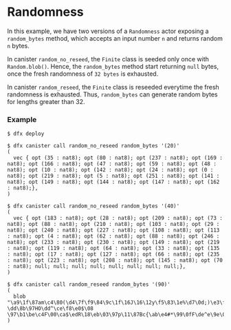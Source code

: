 # Randomness

In this example, we have two versions of a ```Randomness``` actor exposing a ```random_bytes``` method, which accepts an input number ```n``` and returns random ```n``` bytes. 

In canister ```random_no_reseed```, the ```Finite``` class is seeded only once with ```Random.blob()```. Hence, the ```random_bytes``` method start returning ```null``` bytes, once the fresh randomness of ```32 bytes``` is exhausted. 

In canister ```random_reseed```, the ```Finite``` class is reseeded everytime the fresh randomness is exhausted. Thus, ```random_bytes``` can generate random bytes for lengths greater than 32. 

### Example 

```
$ dfx deploy 

$ dfx canister call random_no_reseed random_bytes '(20)'
(
  vec { opt (35 : nat8); opt (80 : nat8); opt (237 : nat8); opt (169 : nat8); opt (166 : nat8); opt (47 : nat8); opt (59 : nat8); opt (48 : nat8); opt (10 : nat8); opt (142 : nat8); opt (24 : nat8); opt (0 : nat8); opt (219 : nat8); opt (5 : nat8); opt (251 : nat8); opt (141 : nat8); opt (149 : nat8); opt (144 : nat8); opt (147 : nat8); opt (162 : nat8);},
)

$ dfx canister call random_no_reseed random_bytes '(40)'
(
  vec { opt (183 : nat8); opt (28 : nat8); opt (209 : nat8); opt (73 : nat8); opt (88 : nat8); opt (210 : nat8); opt (103 : nat8); opt (29 : nat8); opt (240 : nat8); opt (227 : nat8); opt (108 : nat8); opt (113 : nat8); opt (4 : nat8); opt (62 : nat8); opt (88 : nat8); opt (246 : nat8); opt (233 : nat8); opt (230 : nat8); opt (149 : nat8); opt (219 : nat8); opt (119 : nat8); opt (64 : nat8); opt (33 : nat8); opt (135 : nat8); opt (17 : nat8); opt (127 : nat8); opt (66 : nat8); opt (235 : nat8); opt (223 : nat8); opt (208 : nat8); opt (145 : nat8); opt (70 : nat8); null; null; null; null; null; null; null; null;},
)

$ dfx canister call random_reseed random_bytes '(90)'
(
  blob "\a9\1f\87am\c4\80(\d4\7f\f9\84\9c\1f\16J\16\12y\f5\83\1e%\d7\0d;)\e3\f5\c3iQ!\86-\dd\8b\97HO\dd^\ce\f8\e0$\08 \97\b1\be\c4F\00\ca$\edR\18\eb\03\97p\11\87Bc{\ab\e4#*\99\0fF\de^e\9e\0d\f9\92\9bD8\01\e9\c2\91\1b",
)
```
